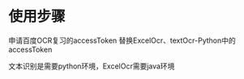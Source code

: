 # 使用步骤
申请百度OCR复习的accessToken
替换ExcelOcr、textOcr-Python中的accessToken

文本识别是需要python环境，ExcelOcr需要java环境